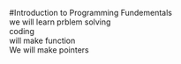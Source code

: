 #Introduction to Programming Fundementals\
we will learn prblem solving\
coding\
will make function\
We will make pointers
